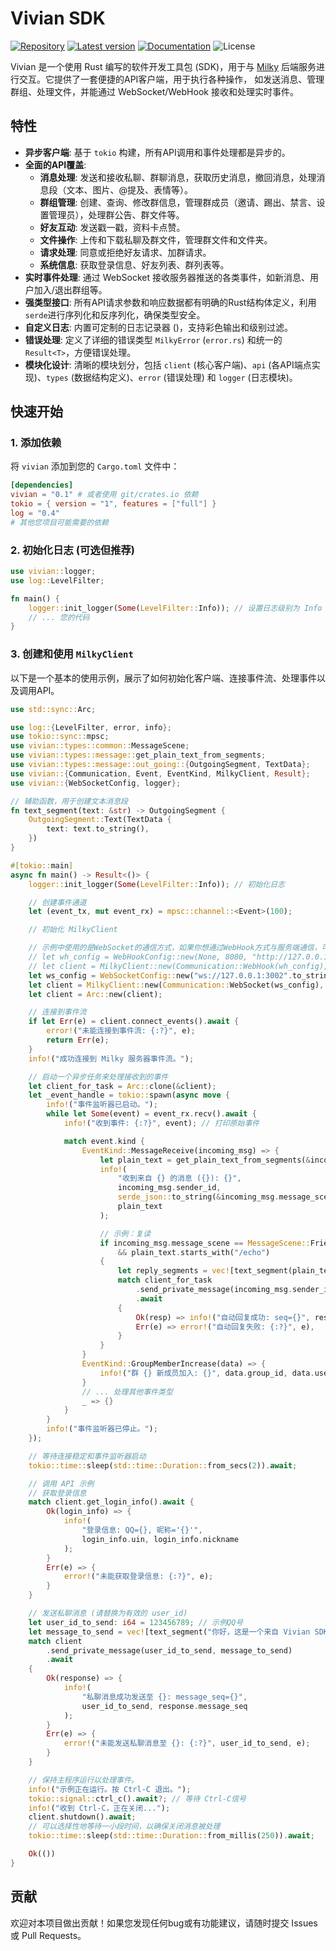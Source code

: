 # Vivian SDK

[![Repository](https://img.shields.io/badge/repository-GitHub-blue.svg)](https://github.com/hanasa2023/vivian-rs)
[![Latest version](https://img.shields.io/crates/v/vivian.svg)](https://crates.io/crates/vivian)
[![Documentation](https://docs.rs/vivian/badge.svg)](https://docs.rs/vivian)
![License](https://img.shields.io/crates/l/vivian.svg)

Vivian 是一个使用 Rust 编写的软件开发工具包 (SDK)，用于与 [Milky](https://milky.ntqqrev.org/)
后端服务进行交互。它提供了一套便捷的API客户端，用于执行各种操作，
如发送消息、管理群组、处理文件，并能通过 WebSocket/WebHook 接收和处理实时事件。

## 特性

- **异步客户端**: 基于 `tokio` 构建，所有API调用和事件处理都是异步的。
- **全面的API覆盖**:
  - **消息处理**: 发送和接收私聊、群聊消息，获取历史消息，撤回消息，处理消息段（文本、图片、@提及、表情等）。
  - **群组管理**: 创建、查询、修改群信息，管理群成员（邀请、踢出、禁言、设置管理员），处理群公告、群文件等。
  - **好友互动**: 发送戳一戳，资料卡点赞。
  - **文件操作**: 上传和下载私聊及群文件，管理群文件和文件夹。
  - **请求处理**: 同意或拒绝好友请求、加群请求。
  - **系统信息**: 获取登录信息、好友列表、群列表等。
- **实时事件处理**: 通过 WebSocket 接收服务器推送的各类事件，如新消息、用户加入/退出群组等。
- **强类型接口**: 所有API请求参数和响应数据都有明确的Rust结构体定义，利用 `serde`进行序列化和反序列化，确保类型安全。
- **自定义日志**: 内置可定制的日志记录器 ()，支持彩色输出和级别过滤。
- **错误处理**: 定义了详细的错误类型 `MilkyError` (`error.rs`) 和统一的 `Result<T>`，方便错误处理。
- **模块化设计**: 清晰的模块划分，包括 `client` (核心客户端)、`api` (各API端点实现)、`types` (数据结构定义)、`error` (错误处理) 和 `logger` (日志模块)。

## 快速开始

### 1. 添加依赖

将 `vivian` 添加到您的 `Cargo.toml` 文件中：

```toml
[dependencies]
vivian = "0.1" # 或者使用 git/crates.io 依赖
tokio = { version = "1", features = ["full"] }
log = "0.4"
# 其他您项目可能需要的依赖
```

### 2. 初始化日志 (可选但推荐)

```rust
use vivian::logger;
use log::LevelFilter;

fn main() {
    logger::init_logger(Some(LevelFilter::Info)); // 设置日志级别为 Info
    // ... 您的代码
}
```

### 3. 创建和使用 `MilkyClient`

以下是一个基本的使用示例，展示了如何初始化客户端、连接事件流、处理事件以及调用API。

```rust
use std::sync::Arc;

use log::{LevelFilter, error, info};
use tokio::sync::mpsc;
use vivian::types::common::MessageScene;
use vivian::types::message::get_plain_text_from_segments;
use vivian::types::message::out_going::{OutgoingSegment, TextData};
use vivian::{Communication, Event, EventKind, MilkyClient, Result};
use vivian::{WebSocketConfig, logger};

// 辅助函数，用于创建文本消息段
fn text_segment(text: &str) -> OutgoingSegment {
    OutgoingSegment::Text(TextData {
        text: text.to_string(),
    })
}

#[tokio::main]
async fn main() -> Result<()> {
    logger::init_logger(Some(LevelFilter::Info)); // 初始化日志

    // 创建事件通道
    let (event_tx, mut event_rx) = mpsc::channel::<Event>(100);

    // 初始化 MilkyClient

    // 示例中使用的是WebSocket的通信方式，如果你想通过WebHook方式与服务端通信，可以参考下面的代码
    // let wh_config = WebHookConfig::new(None, 8080, "http://127.0.0.1:3000".to_string(), None);
    // let client = MilkyClient::new(Communication::WebHook(wh_config), event_tx)?;
    let ws_config = WebSocketConfig::new("ws://127.0.0.1:3002".to_string(), None);
    let client = MilkyClient::new(Communication::WebSocket(ws_config), event_tx)?;
    let client = Arc::new(client);

    // 连接到事件流
    if let Err(e) = client.connect_events().await {
        error!("未能连接到事件流: {:?}", e);
        return Err(e);
    }
    info!("成功连接到 Milky 服务器事件流。");

    // 启动一个异步任务来处理接收到的事件
    let client_for_task = Arc::clone(&client);
    let _event_handle = tokio::spawn(async move {
        info!("事件监听器已启动。");
        while let Some(event) = event_rx.recv().await {
            info!("收到事件: {:?}", event); // 打印原始事件

            match event.kind {
                EventKind::MessageReceive(incoming_msg) => {
                    let plain_text = get_plain_text_from_segments(&incoming_msg.segments);
                    info!(
                        "收到来自 {} 的消息 ({}): {}",
                        incoming_msg.sender_id,
                        serde_json::to_string(&incoming_msg.message_scene).unwrap(),
                        plain_text
                    );

                    // 示例：复读
                    if incoming_msg.message_scene == MessageScene::Friend
                        && plain_text.starts_with("/echo")
                    {
                        let reply_segments = vec![text_segment(plain_text.replace("/echo", "").trim())];
                        match client_for_task
                            .send_private_message(incoming_msg.sender_id, reply_segments)
                            .await
                        {
                            Ok(resp) => info!("自动回复成功: seq={}", resp.message_seq),
                            Err(e) => error!("自动回复失败: {:?}", e),
                        }
                    }
                }
                EventKind::GroupMemberIncrease(data) => {
                    info!("群 {} 新成员加入: {}", data.group_id, data.user_id);
                }
                // ... 处理其他事件类型
                _ => {}
            }
        }
        info!("事件监听器已停止。");
    });

    // 等待连接稳定和事件监听器启动
    tokio::time::sleep(std::time::Duration::from_secs(2)).await;

    // 调用 API 示例
    // 获取登录信息
    match client.get_login_info().await {
        Ok(login_info) => {
            info!(
                "登录信息: QQ={}, 昵称='{}'",
                login_info.uin, login_info.nickname
            );
        }
        Err(e) => {
            error!("未能获取登录信息: {:?}", e);
        }
    }

    // 发送私聊消息 (请替换为有效的 user_id)
    let user_id_to_send: i64 = 123456789; // 示例QQ号
    let message_to_send = vec![text_segment("你好，这是一个来自 Vivian SDK 的测试消息！")];
    match client
        .send_private_message(user_id_to_send, message_to_send)
        .await
    {
        Ok(response) => {
            info!(
                "私聊消息成功发送至 {}: message_seq={}",
                user_id_to_send, response.message_seq
            );
        }
        Err(e) => {
            error!("未能发送私聊消息至 {}: {:?}", user_id_to_send, e);
        }
    }

    // 保持主程序运行以处理事件。
    info!("示例正在运行。按 Ctrl-C 退出。");
    tokio::signal::ctrl_c().await?; // 等待 Ctrl-C信号
    info!("收到 Ctrl-C，正在关闭...");
    client.shutdown().await;
    // 可以选择性地等待一小段时间，以确保关闭消息被处理
    tokio::time::sleep(std::time::Duration::from_millis(250)).await;

    Ok(())
}

```

## 贡献

欢迎对本项目做出贡献！如果您发现任何bug或有功能建议，请随时提交 Issues 或 Pull Requests。
